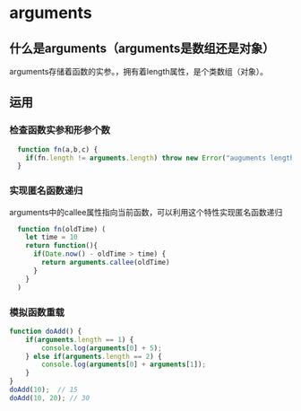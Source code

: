 # arguments

## 什么是arguments（arguments是数组还是对象）

arguments存储着函数的实参。，拥有着length属性，是个类数组（对象）。

## 运用

### 检查函数实参和形参个数

```js
  function fn(a,b,c) {
    if(fn.length != arguments.length) throw new Error("auguments length Error")
  }
```

### 实现匿名函数递归

arguments中的callee属性指向当前函数，可以利用这个特性实现匿名函数递归

```js
  function fn(oldTime) (
    let time = 10
    return function(){
      if(Date.now() - oldTime > time) {
        return arguments.callee(oldTime)
      }
    }
  )
```

### 模拟函数重载

```js
function doAdd() {
    if(arguments.length == 1) {
        console.log(arguments[0] + 5);
    } else if(arguments.length == 2) {
        console.log(arguments[0] + arguments[1]);
    }
}
doAdd(10);  // 15
doAdd(10, 20); // 30
```

